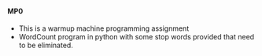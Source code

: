 #### MP0
* This is a warmup machine programming assignment 
* WordCount program in python with some stop words provided that need to be eliminated.

